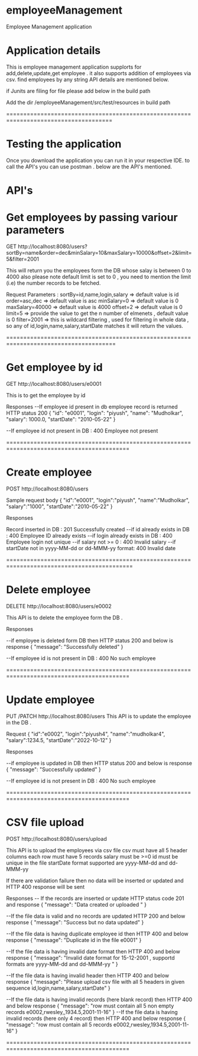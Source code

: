 # employeeManagement
Employee Management application
# Application details 

This is employee management application supplorts for add,delete,update,get employee .
it also supports addition of employees via csv.
find employees by any string
API details are mentioned below.


if Junits are filing for file please add below in the build path 

Add the dir /employeeManagement/src/test/resources in build path

=====================================================================================

# Testing the application

Once you download the application you can run it in your respective IDE.
to call the API's you can use postman . below are the API's mentioned.

# API's

# Get employees by passing variour parameters

GET http://localhost:8080/users?sortBy=name&order=dec&minSalary=10&maxSalary=10000&offset=2&limit=5&filter=2001

This will return you the employees form the DB whose salay is between 0 to 4000 also please note default limit is set to 0 , you need to mention the limit (i.e) the number records to be fetched.

Request Parameters :
sortBy=id,name,login,salary  => default value is id
order=asc,dec => default value is asc 
minSalary=0  => default value is 0
maxSalary=40000 => default value is 4000
offset=2 => default value is 0
limit=5 => provide the value to get the n number of elmenets , default value is 0
filter=2001 => this is wildcard filtering , used for filtering in whole data , so any of id,login,name,salary,startDate matches it will return the values. 


======================================================================================

# Get employee by id

GET http://localhost:8080/users/e0001

This is to get the employee by id 

Responses
--If employee id  present in db employee record is returned HTTP status 200
{
    "id": "e0001",
    "login": "piyush",
    "name": "Mudholkar",
    "salary": 1000.0,
    "startDate": "2010-05-22"
}

--If employee id not present in DB : 400 Employee not present

==========================================================================================
# Create employee

POST http://localhost:8080/users

Sample request body
{
"id":"e0001",
"login":"piyush",
"name":"Mudholkar",
"salary":"1000",
"startDate":"2010-05-22"
}

Responses

Record inserted in DB : 201 Successfully created 
--if id already exists in DB : 400  Employee ID already exists
--if login already exists in DB : 400  Employee login not unique
--if salary not >= 0 : 400  Invalid salary
--if startDate not in yyyy-MM-dd or dd-MMM-yy format: 400 Invalid date

===========================================================================================

# Delete employee
DELETE http://localhost:8080/users/e0002

This API is to delete the employee form the DB .

Responses

--if employee is deleted form DB then HTTP status 200 and below is response
{
    "message": "Successfully deleted"
}

--If employee id is not present in DB  : 400 No such employee

==========================================================================================

# Update employee
PUT /PATCH http://localhost:8080/users
This API is to update the employee in the DB .

Request
{
"id":"e0002",
"login":"piyush4",
"name":"mudholkar4",
"salary":1234.5,
"startDate":"2022-10-12"
}

Responses

--if employee is updated in DB then HTTP status 200 and below is response
{
    "message": "Successfully updated"
}

--If employee id is not present in DB  : 400 No such employee

==========================================================================================

# CSV file upload
POST http://localhost:8080/users/upload

This API is to upload the employees via csv file 
csv must have all 5 header columns 
each row must have 5 records
salary must be >=0 
id must be unique in the file 
startDate format supported are yyyy-MM-dd and dd-MMM-yy

If there are validation failure then  no data will be inserted or updated and HTTP 400 response will be sent 

Responses
-- If the records are inserted or update HTTP status code 201 and response 
{
    "message": "Data created or uploaded "
}

--If the file data is valid and no records are updated HTTP 200 and below response
{
    "message": "Success but no data updated"
} 

--If the file data is having duplicate employee id then HTTP 400 and below response
{
    "message": "Duplicate id in the file e0001"
}

--If the file data is having invalid date format then HTTP 400 and below response
{
    "message": "Invalid date format for 15-12-2001 , supportd formats are yyyy-MM-dd and dd-MMM-yy "
}

--If the file data is having invalid header then HTTP 400 and below response
{
    "message": "Please upload csv file with all 5 headers in given sequence id,login,name,salary,startDate"
}

--If the file data is having invalid records (here blank record) then HTTP 400 and below response
{
    "message": "row must contain all 5 non empty records e0002,rwesley,,1934.5,2001-11-16"
}
--If the file data is having invalid records (here only 4 record) then HTTP 400 and below response
{
    "message": "row must contain all 5 records e0002,rwesley,1934.5,2001-11-16"
}

==========================================================================================
